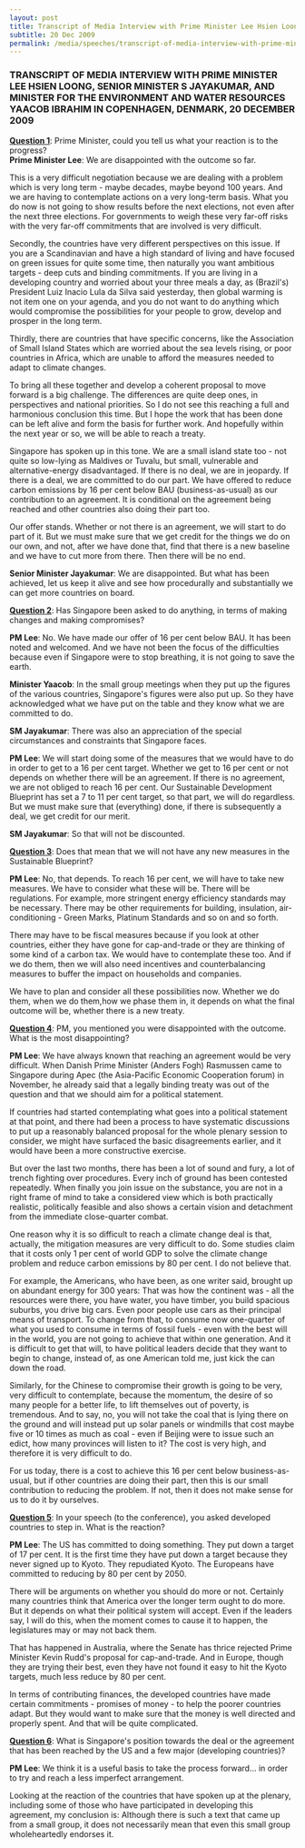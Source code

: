 ```yaml
---
layout: post
title: Transcript of Media Interview with Prime Minister Lee Hsien Loong, Senior Minister S Jayakumar, and Minister for the Environment and Water Resources Yaacob Ibrahim in Copenhagen, Denmark
subtitle: 20 Dec 2009
permalink: /media/speeches/transcript-of-media-interview-with-prime-minister-lee-hsien-loong-senior-minister-s-jayakumar-and-minister-for-the-environment-and-water-resources-yaacob-20-december-2009
---
```


### TRANSCRIPT OF MEDIA INTERVIEW WITH PRIME MINISTER LEE HSIEN LOONG, SENIOR MINISTER S JAYAKUMAR, AND MINISTER FOR THE ENVIRONMENT AND WATER RESOURCES YAACOB IBRAHIM IN COPENHAGEN, DENMARK, 20 DECEMBER 2009

<u><b>Question 1</b></u>: Prime Minister, could you tell us what your reaction is to the progress?  
**Prime Minister Lee**: We are disappointed with the outcome so far.

This is a very difficult negotiation because we are dealing with a problem which is very long term - maybe decades, maybe beyond 100 years. And we are having to contemplate actions on a very long-term basis. What you do now is not going to show results before the next elections, not even after the next three elections. For governments to weigh these very far-off risks with the very far-off commitments that are involved is very difficult.

Secondly, the countries have very different perspectives on this issue. If you are a Scandinavian and have a high standard of living and have focused on green issues for quite some time, then naturally you want ambitious targets - deep cuts and binding commitments. If you are living in a developing country and worried about your three meals a day, as (Brazil's) President Luiz Inacio Lula da Silva said yesterday, then global warming is not item one on your agenda, and you do not want to do anything which would compromise the possibilities for your people to grow, develop and prosper in the long term.

Thirdly, there are countries that have specific concerns, like the Association of Small Island States which are worried about the sea levels rising, or poor countries in Africa, which are unable to afford the measures needed to adapt to climate changes.

To bring all these together and develop a coherent proposal to move forward is a big challenge. The differences are quite deep ones, in perspectives and national priorities. So I do not see this reaching a full and harmonious conclusion this time. But I hope the work that has been done can be left alive and form the basis for further work. And hopefully within the next year or so, we will be able to reach a treaty.

Singapore has spoken up in this tone. We are a small island state too - not quite so low-lying as Maldives or Tuvalu, but small, vulnerable and alternative-energy disadvantaged. If there is no deal, we are in jeopardy. If there is a deal, we are committed to do our part. We have offered to reduce carbon emissions by 16 per cent below BAU (business-as-usual) as our contribution to an agreement. It is conditional on the agreement being reached and other countries also doing their part too.

Our offer stands. Whether or not there is an agreement, we will start to do part of it. But we must make sure that we get credit for the things we do on our own, and not, after we have done that, find that there is a new baseline and we have to cut more from there. Then there will be no end.

**Senior Minister Jayakumar**: We are disappointed. But what has been achieved, let us keep it alive and see how procedurally and substantially we can get more countries on board.


<u><b>Question 2</b></u>: Has Singapore been asked to do anything, in terms of making changes and making compromises?

**PM Lee**: No. We have made our offer of 16 per cent below BAU. It has been noted and welcomed. And we have not been the focus of the difficulties because even if Singapore were to stop breathing, it is not going to save the earth.

**Minister Yaacob**: In the small group meetings when they put up the figures of the various countries, Singapore's figures were also put up. So they have acknowledged what we have put on the table and they know what we are committed to do.

**SM Jayakumar**: There was also an appreciation of the special circumstances and constraints that Singapore faces.

**PM Lee**: We will start doing some of the measures that we would have to do in order to get to a 16 per cent target. Whether we get to 16 per cent or not depends on whether there will be an agreement. If there is no agreement, we are not obliged to reach 16 per cent. Our Sustainable Development Blueprint has set a 7 to 11 per cent target, so that part, we will do regardless. But we must make sure that (everything) done, if there is subsequently a deal, we get credit for our merit.

**SM Jayakumar**: So that will not be discounted.


<u><b>Question 3</b></u>: Does that mean that we will not have any new measures in the Sustainable Blueprint?

**PM Lee**: No, that depends. To reach 16 per cent, we will have to take new measures. We have to consider what these will be. There will be regulations. For example, more stringent energy efficiency standards may be necessary. There may be other requirements for building, insulation, air-conditioning - Green Marks, Platinum Standards and so on and so forth.

There may have to be fiscal measures because if you look at other countries, either they have gone for cap-and-trade or they are thinking of some kind of a carbon tax. We would have to contemplate these too. And if we do them, then we will also need incentives and counterbalancing measures to buffer the impact on households and companies.

We have to plan and consider all these possibilities now. Whether we do them, when we do them,how we phase them in, it depends on what the final outcome will be, whether there is a new treaty.

<u><b>Question 4</b></u>: PM, you mentioned you were disappointed with the outcome. What is the most disappointing?

**PM Lee**: We have always known that reaching an agreement would be very difficult. When Danish Prime Minister (Anders Fogh) Rasmussen came to Singapore during Apec (the Asia-Pacific Economic Cooperation forum) in November, he already said that a legally binding treaty was out of the question and that we should aim for a political statement.

If countries had started contemplating what goes into a political statement at that point, and there had been a process to have systematic discussions to put up a reasonably balanced proposal for the whole plenary session to consider, we might have surfaced the basic disagreements earlier, and it would have been a more constructive exercise.

But over the last two months, there has been a lot of sound and fury, a lot of trench fighting over procedures. Every inch of ground has been contested repeatedly. When finally you join issue on the substance, you are not in a right frame of mind to take a considered view which is both practically realistic, politically feasible and also shows a certain vision and detachment from the immediate close-quarter combat.

One reason why it is so difficult to reach a climate change deal is that, actually, the mitigation measures are very difficult to do. Some studies claim that it costs only 1 per cent of world GDP to solve the climate change problem and reduce carbon emissions by 80 per cent. I do not believe that.

For example, the Americans, who have been, as one writer said, brought up on abundant energy for 300 years: That was how the continent was - all the resources were there, you have water, you have timber, you build spacious suburbs, you drive big cars. Even poor people use cars as their principal means of transport. To change from that, to consume now one-quarter of what you used to consume in terms of fossil fuels - even with the best will in the world, you are not going to achieve that within one generation. And it is difficult to get that will, to have political leaders decide that they want to begin to change, instead of, as one American told me, just kick the can down the road.

Similarly, for the Chinese to compromise their growth is going to be very, very difficult to contemplate, because the momentum, the desire of so many people for a better life, to lift themselves out of poverty, is tremendous. And to say, no, you will not take the coal that is lying there on the ground and will instead put up solar panels or windmills that cost maybe five or 10 times as much as coal - even if Beijing were to issue such an edict, how many provinces will listen to it? The cost is very high, and therefore it is very difficult to do.

For us today, there is a cost to achieve this 16 per cent below business-as-usual, but if other countries are doing their part, then this is our small contribution to reducing the problem. If not, then it does not make sense for us to do it by ourselves.

<u><b>Question 5</b></u>: In your speech (to the conference), you asked developed countries to step in. What is the reaction?

**PM Lee**: The US has committed to doing something. They put down a target of 17 per cent. It is the first time they have put down a target because they never signed up to Kyoto. They repudiated Kyoto. The Europeans have committed to reducing by 80 per cent by 2050.

There will be arguments on whether you should do more or not. Certainly many countries think that America over the longer term ought to do more. But it depends on what their political system will accept. Even if the leaders say, I will do this, when the moment comes to cause it to happen, the legislatures may or may not back them.

That has happened in Australia, where the Senate has thrice rejected Prime Minister Kevin Rudd's proposal for cap-and-trade. And in Europe, though they are trying their best, even they have not found it easy to hit the Kyoto targets, much less reduce by 80 per cent.

In terms of contributing finances, the developed countries have made certain commitments - promises of money - to help the poorer countries adapt. But they would want to make sure that the money is well directed and properly spent. And that will be quite complicated.


<u><b>Question 6</b></u>: What is Singapore's position towards the deal or the agreement that has been reached by the US and a few major (developing countries)?

**PM Lee**: We think it is a useful basis to take the process forward... in order to try and reach a less imperfect arrangement.

Looking at the reaction of the countries that have spoken up at the plenary, including some of those who have participated in developing this agreement, my conclusion is: Although there is such a text that came up from a small group, it does not necessarily mean that even this small group wholeheartedly endorses it.
